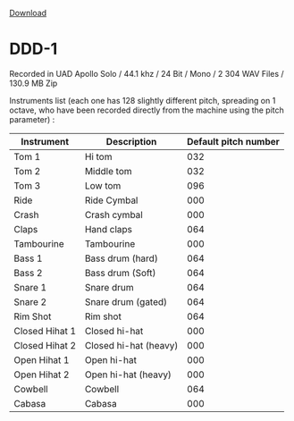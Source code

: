 [Download](https://bit.ly/38pWADL)

# DDD-1
Recorded in UAD Apollo Solo / 44.1 khz / 24 Bit / Mono / 2 304 WAV Files / 130.9 MB Zip

Instruments list (each one has 128 slightly different pitch, spreading on 1 octave, who have been recorded directly from the machine using the pitch parameter) :

| Instrument | Description | Default pitch number |
| --- | --- | --- |
| Tom 1 | Hi tom | 032 |
| Tom 2 | Middle tom | 032 |
| Tom 3 | Low tom | 096 |
| Ride | Ride Cymbal | 000 |
| Crash | Crash cymbal | 000 |
| Claps | Hand claps | 064 |
| Tambourine | Tambourine | 000 |
| Bass 1 | Bass drum (hard) | 064 |
| Bass 2 | Bass drum (Soft) | 064 |
| Snare 1 | Snare drum | 064 |
| Snare 2 | Snare drum (gated) | 064 |
| Rim Shot | Rim shot | 064 |
| Closed Hihat 1 | Closed hi-hat | 000 |
| Closed Hihat 2 | Closed hi-hat (heavy) | 000 |
| Open Hihat 1 | Open hi-hat | 000 |
| Open Hihat 2 | Open hi-hat (heavy) | 000 | 
| Cowbell | Cowbell | 064 |
| Cabasa | Cabasa | 000 |

